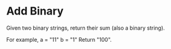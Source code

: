 # Add Binary

Given two binary strings, return their sum (also a binary string).

For example,
a = "11"
b = "1"
Return "100".
